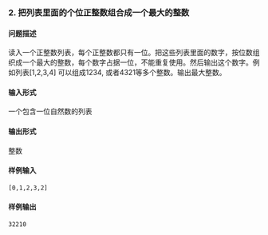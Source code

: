 ### 2. 把列表里面的个位正整数组合成一个最大的整数

#### 问题描述

读入一个正整数列表，每个正整数都只有一位。把这些列表里面的数字，按位数组织成一个最大的整数，每个数字占据一位，不能重复使用。然后输出这个数字。例如列表[1,2,3,4] 可以组成1234, 或者4321等多个整数。输出最大整数。

#### 输入形式

一个包含一位自然数的列表

#### 输出形式

整数

#### 样例输入

```bash
[0,1,2,3,2]
```

#### 样例输出

```bash
32210
```

